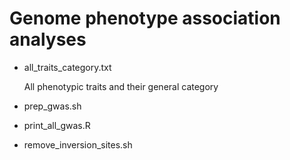 # Genome phenotype association analyses

* all_traits_category.txt

   All phenotypic traits and their general category
* prep_gwas.sh
* print_all_gwas.R
* remove_inversion_sites.sh
